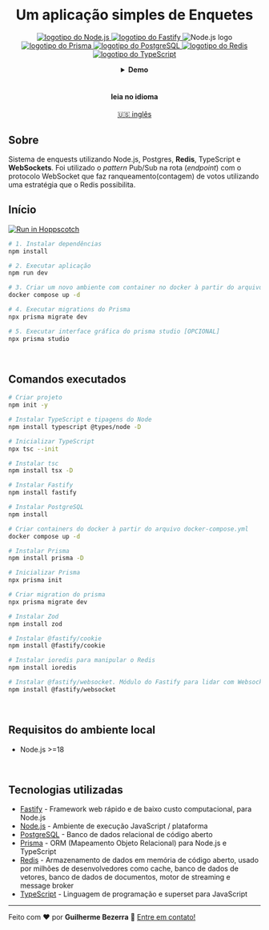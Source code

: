<h1 align="center">
    <br>
    Um aplicação simples de Enquetes
</h1>

<p align="center">
  <a href="https://nodejs.org" target="_blank">
    <img alt="logotipo do Node.js" src="https://img.shields.io/badge/node.js-v20.11.0-43853D?style=flat&logo=node.js&logoColor=white&labelColor=43853D&color=5a5a5a">
  </a>

  <a href="https://fastify.io" target="_blank">
    <img alt="logotipo do Fastify" src="https://img.shields.io/badge/fastify-20232A?style=flat&logo=fastify&logoColor=white">
  </a>

  <img src="https://img.shields.io/badge/Node.js-43853D?style=flat&logo=node.js&logoColor=white" alt="Node.js logo" />

  <a href="https://www.prisma.io/" target="_blank">
    <img src="https://img.shields.io/badge/Prisma-3982CE?style=flat&logo=Prisma&logoColor=white" alt="logotipo do Prisma" />
  </a>

  <a href="https://www.postgresql.org" target="_blank">
    <img src="https://img.shields.io/badge/PostgreSQL-316192?style=flat-&logo=postgresql&logoColor=white" alt="logotipo do PostgreSQL" />
  </a>

  <a href="https://redis.io" target="_blank">
    <img alt="logotipo do Redis" src="https://img.shields.io/badge/Redis-dc382c?style=flat&logo=redis&logoColor=white">
  </a>

  <a href="https://www.typescriptlang.org" target="_blank">
    <img src="https://img.shields.io/badge/TypeScript-007ACC?style=flat&logo=typescript&logoColor=white" alt="logotipo do TypeScript" />
  </a>
</p>

<div align="center">
  <details>
  <summary><b>Demo</b></summary>
  <div style="width: 90%;">
    <img alt="arquivo .GIF com demonstração de uso da aplicação" src="demo.gif" />
  </div>
  </details>
</div>

<br>

<div align="center">
  <h4 align="center">leia no idioma</h4>
  <a href="https://github.com/gbdsantos/next-level-week-14-delivery-app/blob/master/server/README.pt-BR.md" hreflang="en-us" alt="en-us">🇺🇸 inglês
  </a>
</div>

## Sobre

Sistema de enquests utilizando Node.js, Postgres, **Redis**, TypeScript e **WebSockets**.
Foi utilizado o *pattern* Pub/Sub na rota (*endpoint*) com o protocolo WebSocket que faz ranqueamento(contagem) de votos utilizando uma estratégia que o Redis possibilita.

## Início

[![Run in Hoppscotch](https://hopp.sh/badge-dark.svg)](https://hopp.sh/r/PfRlDXOnzFqJ)

```Bash
# 1. Instalar dependências
npm install

# 2. Executar aplicação
npm run dev

# 3. Criar um novo ambiente com container no docker à partir do arquivo docker-compose.yml
docker compose up -d

# 4. Executar migrations do Prisma
npx prisma migrate dev

# 5. Executar interface gráfica do prisma studio [OPCIONAL]
npx prisma studio
```

<br>

## Comandos executados

```bash
# Criar projeto
npm init -y

# Instalar TypeScript e tipagens do Node
npm install typescript @types/node -D

# Inicializar TypeScript
npx tsc --init

# Instalar tsc
npm install tsx -D

# Instalar Fastify
npm install fastify

# Instalar PostgreSQL
npm install

# Criar containers do docker à partir do arquivo docker-compose.yml
docker compose up -d

# Instalar Prisma
npm install prisma -D

# Inicializar Prisma
npx prisma init

# Criar migration do prisma
npx prisma migrate dev

# Instalar Zod
npm install zod

# Instalar @fastify/cookie
npm install @fastify/cookie

# Instalar ioredis para manipular o Redis
npm install ioredis

# Instalar @fastify/websocket. Módulo do Fastify para lidar com Websockets
npm install @fastify/websocket
```

<br>

## Requisitos do ambiente local

- Node.js >=18

<br>

## Tecnologias utilizadas

- [Fastify](https://fastify.io "Fastify - Framework web rápido e de baixa , para Node.js") - Framework web rápido e de baixo custo computacional, para Node.js
- [Node.js](https://nodejs.org "Node.js - Ambiente de execução JavaScript / plataforma") - Ambiente de execução JavaScript / plataforma
- [PostgreSQL](https://www.postgresql.org "PostgreSQL - Banco de dados relacional de código aberto") - Banco de dados relacional de código aberto
- [Prisma](https://www.prisma.io "Prisma ORM - ORM (Mapeamento Objeto Relacional) para Node.js e TypeScript") - ORM (Mapeamento Objeto Relacional) para Node.js e TypeScript
- [Redis](https://redis.io "Redis - Armazenamento de dados em memória de código aberto, usado por milhões de desenvolvedores como cache, banco de dados de vetores, banco de dados de documentos, motor de streaming e message broker") - Armazenamento de dados em memória de código aberto, usado por milhões de desenvolvedores como cache, banco de dados de vetores, banco de dados de documentos, motor de streaming e message broker
- [TypeScript](https://www.typescriptlang.org "TypeScript - Linguagem de programação e superset para JavaScript") - Linguagem de programação e superset para JavaScript


---

Feito com ❤️ por **Guilherme Bezerra** 👋 [Entre em contato!](https://www.linkedin.com/in/gbdsantos "LinkedIn - Guilherme Bezerra")
